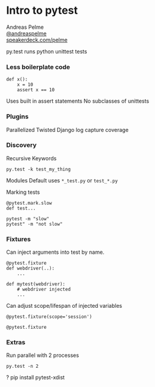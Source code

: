 Intro to pytest
===============

Andreas Pelme  
[@andreaspelme](https://twitter.com/andreaspelme)  
[speakerdeck.com/pelme](speakerdeck.com/pelme)  


py.test runs python unittest tests

### Less boilerplate code

    def x():
        x = 10
        assert x == 10

Uses built in assert statements
No subclasses of unittests


### Plugins
Parallelized
Twisted
Django
log capture
coverage

### Discovery

Recursive
Keywords

    py.test -k test_my_thing

Modules
Default uses `*_test.py` or `test_*.py`

Marking tests

    @pytest.mark.slow
    def test...

    pytest -m "slow"
    pytest" -m "not slow"

### Fixtures

Can inject arguments into test by name.

    @pytest.fixture
    def webdriver(..):
        ...

    def mytest(webdriver):
        # webdriver injected
        ...

Can adjust scope/lifespan of injected variables

    @pytest.fixture(scope='session')

    @pytest.fixture

### Extras

Run parallel with 2 processes

    py.test -n 2

?
    pip install pytest-xdist
